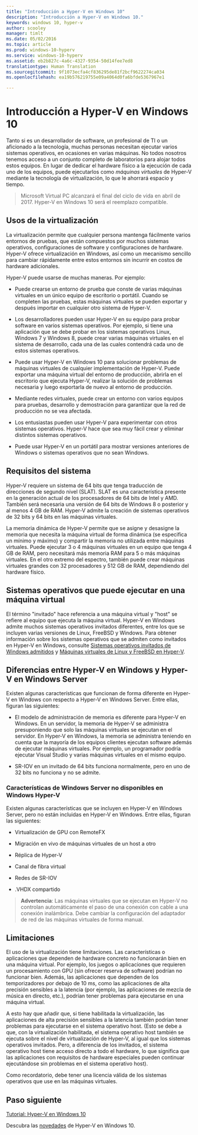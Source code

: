 ```yaml
---
title: "Introducción a Hyper-V en Windows 10"
description: "Introducción a Hyper-V en Windows 10."
keywords: windows 10, hyper-v
author: scooley
manager: timlt
ms.date: 05/02/2016
ms.topic: article
ms.prod: windows-10-hyperv
ms.service: windows-10-hyperv
ms.assetid: eb2b827c-4a6c-4327-9354-50d14fee7ed8
translationtype: Human Translation
ms.sourcegitcommit: 9f1073ecfa4cf836295de81f2bcf9622274ca034
ms.openlocfilehash: ea19b576219755e09a4064d0fa6bfde5367967e1

---
```


# Introducción a Hyper-V en Windows 10

Tanto si es un desarrollador de software, un profesional de TI o un aficionado a la tecnología, muchas personas necesitan ejecutar varios sistemas operativos, en ocasiones en varias máquinas. No todos nosotros tenemos acceso a un conjunto completo de laboratorios para alojar todos estos equipos. En lugar de dedicar el hardware físico a la ejecución de cada uno de los equipos, puede ejecutarlos como *máquinas virtuales* de Hyper-V mediante la tecnología de virtualización, lo que le ahorrará espacio y tiempo.

> Microsoft Virtual PC alcanzará el final del ciclo de vida en abril de 2017. Hyper-V en Windows 10 será el reemplazo compatible. 

## Usos de la virtualización
La virtualización permite que cualquier persona mantenga fácilmente varios entornos de pruebas, que están compuestos por muchos sistemas operativos, configuraciones de software y configuraciones de hardware.  Hyper-V ofrece virtualización en Windows, así como un mecanismo sencillo para cambiar rápidamente entre estos entornos sin incurrir en costos de hardware adicionales.    

Hyper-V puede usarse de muchas maneras. Por ejemplo:

- Puede crearse un entorno de prueba que conste de varias máquinas virtuales en un único equipo de escritorio o portátil. Cuando se completen las pruebas, estas máquinas virtuales se pueden exportar y después importar en cualquier otro sistema de Hyper-V.

- Los desarrolladores pueden usar Hyper-V en su equipo para probar software en varios sistemas operativos. Por ejemplo, si tiene una aplicación que se debe probar en los sistemas operativos Linux, Windows 7 y Windows 8, puede crear varias máquinas virtuales en el sistema de desarrollo, cada una de las cuales contendrá cada uno de estos sistemas operativos.

- Puede usar Hyper-V en Windows 10 para solucionar problemas de máquinas virtuales de cualquier implementación de Hyper-V. Puede exportar una máquina virtual del entorno de producción, abrirla en el escritorio que ejecuta Hyper-V, realizar la solución de problemas necesaria y luego exportarla de nuevo al entorno de producción. 

- Mediante redes virtuales, puede crear un entorno con varios equipos para pruebas, desarrollo y demostración para garantizar que la red de producción no se vea afectada.

- Los entusiastas pueden usar Hyper-V para experimentar con otros sistemas operativos. Hyper-V hace que sea muy fácil crear y eliminar distintos sistemas operativos.

- Puede usar Hyper-V en un portátil para mostrar versiones anteriores de Windows o sistemas operativos que no sean Windows. 


## Requisitos del sistema
Hyper-V requiere un sistema de 64 bits que tenga traducción de direcciones de segundo nivel (SLAT). SLAT es una característica presente en la generación actual de los procesadores de 64 bits de Intel y AMD. También será necesaria una versión de 64 bits de Windows 8 o posterior y al menos 4 GB de RAM. Hyper-V admite la creación de sistemas operativos de 32 bits y 64 bits en las máquinas virtuales.

La memoria dinámica de Hyper-V permite que se asigne y desasigne la memoria que necesita la máquina virtual de forma dinámica (se especifica un mínimo y máximo) y compartir la memoria no utilizada entre máquinas virtuales. Puede ejecutar 3 o 4 máquinas virtuales en un equipo que tenga 4 GB de RAM, pero necesitará más memoria RAM para 5 o más máquinas virtuales. En el otro extremo del espectro, también puede crear máquinas virtuales grandes con 32 procesadores y 512 GB de RAM, dependiendo del hardware físico.

## Sistemas operativos que puede ejecutar en una máquina virtual
El término "invitado" hace referencia a una máquina virtual y "host" se refiere al equipo que ejecuta la máquina virtual. Hyper-V en Windows admite muchos sistemas operativos invitados diferentes, entre los que se incluyen varias versiones de Linux, FreeBSD y Windows. Para obtener información sobre los sistemas operativos que se admiten como invitados en Hyper-V en Windows, consulte [Sistemas operativos invitados de Windows admitidos](supported_guest_os.md) y [Máquinas virtuales de Linux y FreeBSD en Hyper-V](https://technet.microsoft.com/library/dn531030.aspx). 

## Diferencias entre Hyper-V en Windows y Hyper-V en Windows Server
Existen algunas características que funcionan de forma diferente en Hyper-V en Windows con respecto a Hyper-V en Windows Server. Entre ellas, figuran las siguientes:

- El modelo de administración de memoria es diferente para Hyper-V en Windows. En un servidor, la memoria de Hyper-V se administra presuponiendo que solo las máquinas virtuales se ejecutan en el servidor. En Hyper-V en Windows, la memoria se administra teniendo en cuenta que la mayoría de los equipos clientes ejecutan software además de ejecutar máquinas virtuales. Por ejemplo, un programador podría ejecutar Visual Studio y varias máquinas virtuales en el mismo equipo.

- SR-IOV en un invitado de 64 bits funciona normalmente, pero en uno de 32 bits no funciona y no se admite.

### Características de Windows Server no disponibles en Windows Hyper-V
Existen algunas características que se incluyen en Hyper-V en Windows Server, pero no están incluidas en Hyper-V en Windows. Entre ellas, figuran las siguientes:

- Virtualización de GPU con RemoteFX 

- Migración en vivo de máquinas virtuales de un host a otro

- Réplica de Hyper-V

- Canal de fibra virtual

- Redes de SR-IOV

- .VHDX compartido

> **Advertencia**: Las máquinas virtuales que se ejecutan en Hyper-V no controlan automáticamente el paso de una conexión con cable a una conexión inalámbrica. Debe cambiar la configuración del adaptador de red de las máquinas virtuales de forma manual.

## Limitaciones
El uso de la virtualización tiene limitaciones. Las características o aplicaciones que dependen de hardware concreto no funcionarán bien en una máquina virtual. Por ejemplo, los juegos o aplicaciones que requieren un procesamiento con GPU (sin ofrecer reserva de software) podrían no funcionar bien. Además, las aplicaciones que dependen de los temporizadores por debajo de 10 ms, como las aplicaciones de alta precisión sensibles a la latencia (por ejemplo, las aplicaciones de mezcla de música en directo, etc.), podrían tener problemas para ejecutarse en una máquina virtual.

A esto hay que añadir que, si tiene habilitada la virtualización, las aplicaciones de alta precisión sensibles a la latencia también podrían tener problemas para ejecutarse en el sistema operativo host. (Esto se debe a que, con la virtualización habilitada, el sistema operativo host también se ejecuta sobre el nivel de virtualización de Hyper-V, al igual que los sistemas operativos invitados. Pero, a diferencia de los invitados, el sistema operativo host tiene acceso directo a todo el hardware, lo que significa que las aplicaciones con requisitos de hardware especiales pueden continuar ejecutándose sin problemas en el sistema operativo host).

Como recordatorio, debe tener una licencia válida de los sistemas operativos que use en las máquinas virtuales.

## Paso siguiente
[Tutorial: Hyper-V en Windows 10](..\quick_start\walkthrough.md) 

Descubra las [novedades](whats_new.md) de Hyper-V en Windows 10.




<!--HONumber=Jun16_HO4-->


